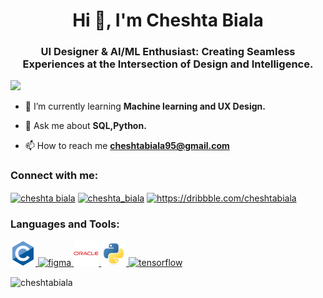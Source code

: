 <h1 align="center">Hi 👋, I'm Cheshta Biala</h1>
<h3 align="center">UI Designer & AI/ML Enthusiast: Creating Seamless Experiences at the Intersection of Design and Intelligence.</h3>
<img align=“right” width=“400” src=“https://i.pinimg.com/originals/06/ef/d9/06efd9fc18aade1ce5a7f80374b5ce61.gif”>

- 🌱 I’m currently learning **Machine learning and UX Design.**

- 💬 Ask me about **SQL,Python.**

- 📫 How to reach me **cheshtabiala95@gmail.com**

<h3 align="left">Connect with me:</h3>
<p align="left">
<a href="https://linkedin.com/in/cheshta biala" target="blank"><img align="center" src="https://raw.githubusercontent.com/rahuldkjain/github-profile-readme-generator/master/src/images/icons/Social/linked-in-alt.svg" alt="cheshta biala" height="30" width="40" /></a>
<a href="https://instagram.com/cheshta_biala" target="blank"><img align="center" src="https://raw.githubusercontent.com/rahuldkjain/github-profile-readme-generator/master/src/images/icons/Social/instagram.svg" alt="cheshta_biala" height="30" width="40" /></a>
<a href="https://dribbble.com/https://dribbble.com/cheshtabiala" target="blank"><img align="center" src="https://raw.githubusercontent.com/rahuldkjain/github-profile-readme-generator/master/src/images/icons/Social/dribbble.svg" alt="https://dribbble.com/cheshtabiala" height="30" width="40" /></a>
</p>

<h3 align="left">Languages and Tools:</h3>
<p align="left"> <a href="https://www.cprogramming.com/" target="_blank" rel="noreferrer"> <img src="https://raw.githubusercontent.com/devicons/devicon/master/icons/c/c-original.svg" alt="c" width="40" height="40"/> </a> <a href="https://www.figma.com/" target="_blank" rel="noreferrer"> <img src="https://www.vectorlogo.zone/logos/figma/figma-icon.svg" alt="figma" width="40" height="40"/> </a> <a href="https://www.oracle.com/" target="_blank" rel="noreferrer"> <img src="https://raw.githubusercontent.com/devicons/devicon/master/icons/oracle/oracle-original.svg" alt="oracle" width="40" height="40"/> </a> <a href="https://www.python.org" target="_blank" rel="noreferrer"> <img src="https://raw.githubusercontent.com/devicons/devicon/master/icons/python/python-original.svg" alt="python" width="40" height="40"/> </a> <a href="https://www.tensorflow.org" target="_blank" rel="noreferrer"> <img src="https://www.vectorlogo.zone/logos/tensorflow/tensorflow-icon.svg" alt="tensorflow" width="40" height="40"/> </a> </p>

<p><img align="center" src="https://github-readme-stats.vercel.app/api/top-langs?username=cheshtabiala&show_icons=true&locale=en&layout=compact" alt="cheshtabiala" /></p>
